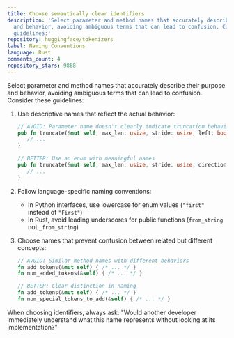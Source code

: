 ```yaml
---
title: Choose semantically clear identifiers
description: 'Select parameter and method names that accurately describe their purpose
  and behavior, avoiding ambiguous terms that can lead to confusion. Consider these
  guidelines:'
repository: huggingface/tokenizers
label: Naming Conventions
language: Rust
comments_count: 4
repository_stars: 9868
---
```


Select parameter and method names that accurately describe their purpose and behavior, avoiding ambiguous terms that can lead to confusion. Consider these guidelines:

1. Use descriptive names that reflect the actual behavior:
   ```rust
   // AVOID: Parameter name doesn't clearly indicate truncation behavior
   pub fn truncate(&mut self, max_len: usize, stride: usize, left: bool) {
      // ...
   }
   
   // BETTER: Use an enum with meaningful names
   pub fn truncate(&mut self, max_len: usize, stride: usize, direction: TruncationDirection) {
      // ...
   }
   ```

2. Follow language-specific naming conventions:
   - In Python interfaces, use lowercase for enum values (`"first"` instead of `"First"`)
   - In Rust, avoid leading underscores for public functions (`from_string` not `_from_string`)

3. Choose names that prevent confusion between related but different concepts:
   ```rust
   // AVOID: Similar method names with different behaviors
   fn add_tokens(&mut self) { /* ... */ }
   fn num_added_tokens(&self) { /* ... */ }
   
   // BETTER: Clear distinction in naming
   fn add_tokens(&mut self) { /* ... */ }
   fn num_special_tokens_to_add(&self) { /* ... */ }
   ```

When choosing identifiers, always ask: "Would another developer immediately understand what this name represents without looking at its implementation?"